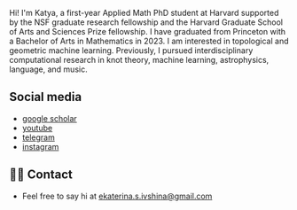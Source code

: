---
---

Hi! I'm Katya, a first-year Applied Math PhD student at Harvard supported by the NSF graduate research fellowship and the Harvard Graduate School of Arts and Sciences Prize fellowship. I have graduated from Princeton with a Bachelor of Arts in Mathematics in 2023. I am interested in topological and geometric machine learning. Previously, I pursued interdisciplinary computational research in knot theory, machine learning, astrophysics, language, and music.  

## Social media
- [google scholar](https://scholar.google.com/citations?hl=en&user=jhYd_wsAAAAJ&scilu=&scisig=ADuiNO0AAAAAZDMSRpHneTjWPPsvODMwArfDODM&gmla=ABEO0YpqhbzwNKBzhMCn82MdDVi4Sd9RJdhBFiiUF8vzAt6qK3moUdH5SecKPAmUxo9ER0HjHyY0UVPe6gnb_zVOSMF5XKkDdnyK9b-WAGQ&sciund=14544799918200701033)
- [youtube](https://www.youtube.com/channel/UCwt427dz_HUxJ7AV4C-n8IQ)
- [telegram](https://t.me/katiai)
- [instagram](https://www.instagram.com/katya.ivshina/)
 
## 👋🏻 Contact

- Feel free to say hi at ekaterina.s.ivshina@gmail.com
 
